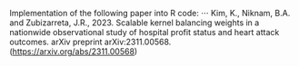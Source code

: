 Implementation of the following paper into R code: 
⋅⋅⋅ Kim, K., Niknam, B.A. and Zubizarreta, J.R., 2023. Scalable kernel balancing weights in a nationwide observational study of hospital profit status and heart attack outcomes. arXiv preprint arXiv:2311.00568. (https://arxiv.org/abs/2311.00568)


